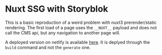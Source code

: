 # Nuxt SSG with Storyblok

This is a basic reproduction of a weird problem with nuxt3 prerender/static rendering.
The first load of a page uses the `__NUXT__` payload and does not call the CMS api, but any navigation to another page will.

A deployed version on netlify is available [here](https://splendorous-quokka-1cdd77.netlify.app/). It is deplyed through the `build` command and not the `generate` one.
